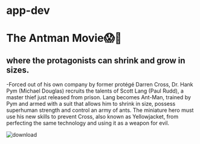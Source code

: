 # app-dev
# **The Antman Movie**😱🐜
## **where the protagonists can shrink and grow in sizes.**
-Forced out of his own company by former protégé Darren Cross, Dr. Hank Pym (Michael Douglas) recruits the talents of Scott Lang (Paul Rudd), a master thief just released from prison. Lang becomes Ant-Man, trained by Pym and armed with a suit that allows him to shrink in size, possess superhuman strength and control an army of ants. The miniature hero must use his new skills to prevent Cross, also known as Yellowjacket, from perfecting the same technology and using it as a weapon for evil.

![download](https://github.com/user-attachments/assets/45947078-f2b2-4b34-869f-a7fd01cc4ce6)





